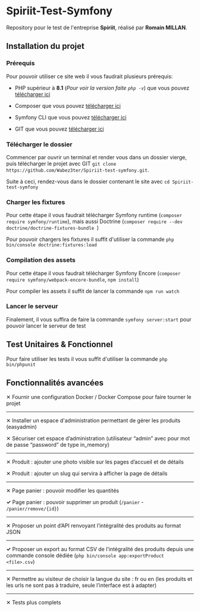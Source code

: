 
# Spiriit-Test-Symfony
Repository pour le test de l'entreprise **Spiriit**, réalisé par **Romain MILLAN**.

## Installation du projet

### Prérequis
Pour pouvoir utiliser ce site web il vous faudrait plusieurs prérequis:
- PHP supérieur à __**8.1**__ (*Pour voir la version faite `php -v`*) que vous pouvez [télécharger ici](https://www.php.net/downloads)

- Composer que vous pouvez [télécharger ici](https://getcomposer.org/)

- Symfony CLI que vous pouvez [télécharger ici](https://symfony.com/download)
- GIT que vous pouvez [télécharger ici](https://git-scm.com/downloads)


### Télécharger le dossier
Commencer par ouvrir un terminal et render vous dans un dossier vierge, puis télécharger le projet avec GIT `git clone https://github.com/Wabez3ter/Spiriit-test-symfony.git`.

Suite à ceci, rendez-vous dans le dossier contenant le site avec `cd Spiriit-test-symfony`


### Charger les fixtures
Pour cette étape il vous faudrait télécharger Symfony runtime (`composer require symfony/runtime`), mais aussi Doctrine (`composer require --dev doctrine/doctrine-fixtures-bundle
`) 

Pour pouvoir chargers les fixtures il suffit d'utiliser la commande `php bin/console doctrine:fixtures:load`


### Compilation des assets
Pour cette étape il vous faudrait télécharger Symfony Encore (`composer require symfony/webpack-encore-bundle`, `npm install`)

Pour compiler les assets il suffit de lancer la commande `npm run watch`


### Lancer le serveur
Finalement, il vous suffira de faire la commande `symfony server:start` pour pouvoir lancer le serveur de test


## Test Unitaires & Fonctionnel
Pour faire utiliser les tests il vous suffit d'utiliser la commande `php bin/phpunit`

## Fonctionnalités avancées

✕ Fournir une configuration Docker / Docker Compose pour faire tourner le projet

---

✕ Installer un espace d'administration permettant de gérer les produits (easyadmin)

✕ Sécuriser cet espace d’administration (utilisateur “admin” avec pour mot de passe
“password” de type in_memory)

---

✕ Produit : ajouter une photo visible sur les pages d’accueil et de détails

✕ Produit : ajouter un slug qui servira à afficher la page de détails

---

✕ Page panier : pouvoir modifier les quantités

**✓** Page panier : pouvoir supprimer un produit (`/panier` - `/panier/remove/{id}`)

---

✕ Proposer un point d’API renvoyant l’intégralité des produits au format JSON

---

**✓** Proposer un export au format CSV de l’intégralité des produits depuis une
commande console dédiée (`php bin/console app:exportProduct <file>.csv`)

---

✕ Permettre au visiteur de choisir la langue du site : fr ou en (les produits et les urls ne sont pas à traduire, seule l’interface est à adapter)

---

✕ Tests plus complets